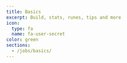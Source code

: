```yaml
---
title: Basics
excerpt: Build, stats, runes, tips and more
icon:
  type: fa
  name: fa-user-secret
color: green
sections:
  - /jobs/basics/
---
```

